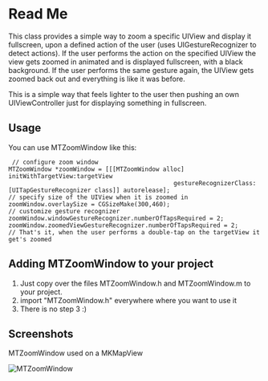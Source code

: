 Read Me
=====================

This class provides a simple way to zoom a specific UIView and display it fullscreen, upon a defined action of the user (uses UIGestureRecognizer to detect actions). If the user performs the action on the specified UIView the view gets zoomed in animated and is displayed fullscreen, with a black background. If the user performs the same gesture again, the UIView gets zoomed back out and everything is like it was before.

This is a simple way that feels lighter to the user then pushing an own UIViewController just for displaying something in fullscreen.

Usage
------------------

You can use MTZoomWindow like this:

     // configure zoom window
	MTZoomWindow *zoomWindow = [[[MTZoomWindow alloc] initWithTargetView:targetView
											      gestureRecognizerClass:[UITapGestureRecognizer class]] autorelease];
	// specify size of the UIView when it is zoomed in
	zoomWindow.overlaySize = CGSizeMake(300,460);
	// customize gesture recognizer
	zoomWindow.windowGestureRecognizer.numberOfTapsRequired = 2;
	zoomWindow.zoomedViewGestureRecognizer.numberOfTapsRequired = 2;
	// That's it, when the user performs a double-tap on the targetView it get's zoomed


Adding MTZoomWindow to your project
------------------

1. Just copy over the files MTZoomWindow.h and MTZoomWindow.m to your project.
2. import "MTZoomWindow.h" everywhere where you want to use it
3. There is no step 3 :)


Screenshots
------------------------

MTZoomWindow used on a MKMapView

![MTZoomWindow](https://img.skitch.com/20110308-n2qxh5t2jhtpinig29dyacrhr5.png "MTZoomWindow")